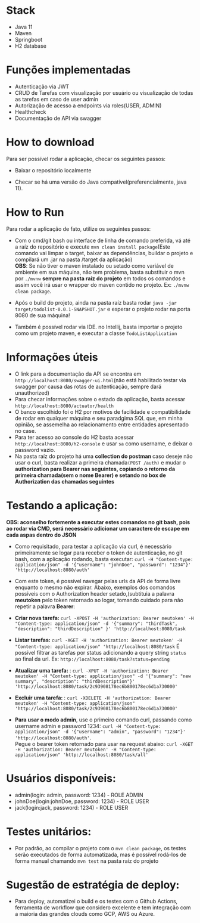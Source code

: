 

# Stack
- Java 11
- Maven
- Springboot
- H2 database
  
 # Funções implementadas
 - Autenticação via JWT
 - CRUD de Tarefas com visualização por usuário ou visualização de todas as tarefas em caso de user admin
 - Autorização de acesso a endpoints via roles(USER, ADMIN)
 - Healthcheck
- Documentação de API via swagger
 
 # How to download
 Para ser possível rodar a aplicação, checar os seguintes passos:
 - Baixar o repositório localmente

- Checar se há uma versão do Java compatível(preferencialmente, java 11).

# How to Run
Para rodar a aplicação de fato, utilize os seguintes passos:
- Com o cmd/git bash ou interface de linha de comando preferida, vá até a raíz do repositório e execute `mvn clean install package`(Este comando vai limpar o target, baixar as dependências, buildar o projeto e compilará um .jar na pasta /target da aplicação) <br>
<strong>OBS</strong>: Se não tiver o maven instalado ou setado como variável de ambiente em sua máquina, não tem problema, basta substituir o mvn por `./mvnw` <strong>sempre na pasta raíz do projeto</strong> em todos os comandos e assim você irá usar o wrapper do maven contido no projeto. Ex: `./mvnw clean package`.

- Após o build do projeto, ainda na pasta raíz basta rodar `java -jar target/todolist-0.0.1-SNAPSHOT.jar` e esperar o projeto rodar na porta 8080 de sua máquina!

- Também é possível rodar via IDE. no Intellij, basta importar o projeto como um projeto maven, e executar a classe `TodoListApplication`

# Informações úteis
- O link para a documentação da API se encontra em `http://localhost:8080/swagger-ui.html`(não está habilitado testar via swagger por causa das rotas de autenticação, sempre dará unauthorized)
- Para checar informações sobre o estado da aplicação, basta acessar `http://localhost:8080/actuator/health`
- O banco escolhido foi o H2 por motivos de facilidade e compatibilidade de rodar em qualquer máquina e seu paradgima SQL que, em minha opinião, se assemelha ao relacionamento entre entidades apresentado no case.
- Para ter acesso ao console do H2 basta acessar `http://localhost:8080/h2-console` e usar `sa` como username, e deixar o password vazio.
- Na pasta raíz do projeto há uma <strong> collection do postman </strong> caso deseje não usar o curl, basta realizar a primeira chamada`(POST /auth)` e mudar o <strong> authorization para Bearer nas seguintes, copiando o retorno da primeira chamada(sem o nome Bearer) e setando no box de Authorization das chamadas seguintes </strong>

# Testando a aplicação:
<strong> OBS: aconselho fortemente a executar estes comandos no git bash, pois ao rodar via CMD, será necessário adicionar um caractere de escape em cada aspas dentro do JSON</strong>
- Como requisitado, para testar a aplicação via curl, é necessário primeiramente se logar para receber o token de autenticação, no git bash, com a aplicação rodando, basta executar:
`curl -H "Content-type: application/json" -d '{"username": "johnDoe", "password": "1234"}' 'http://localhost:8080/auth'`
- Com este token, é possível navegar pelas urls da API de forma livre enquanto o mesmo não expirar. Abaixo, exemplos dos comandos possíveis com o Authorization header setado,(subtituia a palavra <strong>meutoken</strong> pelo token retornado ao logar, tomando cuidado para não repetir a palavra <strong>Bearer</strong>:

- <strong>Criar nova tarefa: </strong> `curl -XPOST -H 'authorization: Bearer meutoken' -H "Content-type: application/json" -d '{"summary": "thirdTask", "description": "thirdDescription" }' 'http://localhost:8080/task`

- <strong> Listar tarefas: </strong> `curl -XGET -H 'authorization: Bearer meutoken' -H "Content-type: application/json" 'http://localhost:8080/task` É possível filtrar as tarefas por status adicionando a query string `status` ao final da url. Ex: `http://localhost:8080/task?status=pending`

- <strong> Atualizar uma tarefa: </strong>: `curl -XPUT -H 'authorization: Bearer meutoken' -H "Content-type: application/json" -d '{"summary": "new summary", "description": "thirdDescription"}' 'http://localhost:8080/task/2c93908178ec6b800178ec6d1a730000'`

- <strong> Excluir uma tarefa: </strong>: `curl -XDELETE -H 'authorization: Bearer meutoken' -H "Content-type: application/json" 'http://localhost:8080/task/2c93908178ec6b800178ec6d1a730000'`

- <strong> Para usar o modo admin</strong>, use o primeiro comando curl, passando como username admin e password 1234: `curl -H "Content-type: application/json" -d '{"username": "admin", "password": "1234"}' 'http://localhost:8080/auth'`. <br> Pegue o bearer token retornado para usar na request abaixo: `curl -XGET -H 'authorization: Bearer meutoken' -H "Content-type: application/json" 'http://localhost:8080/task/all'`

# Usuários disponíveis:
- admin(login: admin, password: 1234) - ROLE ADMIN
- johnDoe(login:johnDoe, password: 1234) - ROLE USER
- jack(login:jack, password: 1234) - ROLE USER

# Testes unitários:
- Por padrão, ao compilar o projeto com o `mvn clean package`, os testes serão executados de forma automatizada, mas é possível rodá-los de forma manual chamando `mvn test` na pasta raíz do projeto

# Sugestão de estratégia de deploy:
- Para deploy, automatizei o build e os testes com o Github Actions, ferramenta de workflow que considero excelente e tem integração com a maioria das grandes clouds como GCP, AWS ou Azure.
